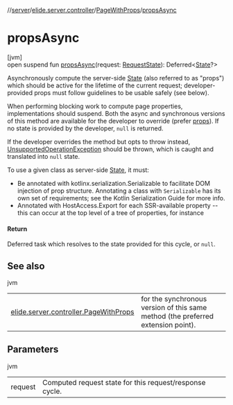 //[server](../../../index.md)/[elide.server.controller](../index.md)/[PageWithProps](index.md)/[propsAsync](props-async.md)

# propsAsync

[jvm]\
open suspend fun [propsAsync](props-async.md)(request: [RequestState](../../elide.server.type/-request-state/index.md)): Deferred&lt;[State](index.md)?&gt;

Asynchronously compute the server-side [State](index.md) (also referred to as &quot;props&quot;) which should be active for the lifetime of the current request; developer-provided props must follow guidelines to be usable safely (see below).

When performing blocking work to compute page properties, implementations should suspend. Both the async and synchronous versions of this method are available for the developer to override (prefer [props](props.md)). If no state is provided by the developer, `null` is returned.

If the developer overrides the method but opts to throw instead, [UnsupportedOperationException](https://kotlinlang.org/api/latest/jvm/stdlib/kotlin/-unsupported-operation-exception/index.html) should be thrown, which is caught and translated into `null` state.

To use a given class as server-side [State](index.md), it must:

- 
   Be annotated with kotlinx.serialization.Serializable to facilitate DOM injection of prop structure. Annotating a class with `Serializable` has its own set of requirements; see the Kotlin Serialization Guide for more info.
- 
   Annotated with HostAccess.Export for each SSR-available property -- this can occur at the top level of a tree of properties, for instance

#### Return

Deferred task which resolves to the state provided for this cycle, or `null`.

## See also

jvm

| | |
|---|---|
| [elide.server.controller.PageWithProps](props.md) | for the synchronous version of this same method (the preferred extension point). |

## Parameters

jvm

| | |
|---|---|
| request | Computed request state for this request/response cycle. |

